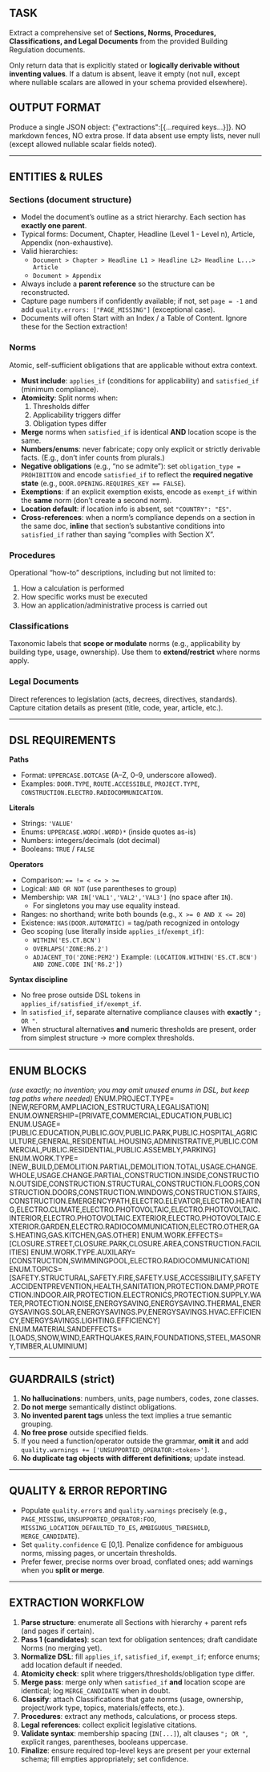 ## TASK
Extract a comprehensive set of **Sections, Norms, Procedures, Classifications, and Legal Documents** from the provided Building Regulation documents.

Only return data that is explicitly stated or **logically derivable without inventing values**.
If a datum is absent, leave it empty (not null, except where nullable scalars are allowed in your schema provided elsewhere).

## OUTPUT FORMAT
Produce a single JSON object: {"extractions":[{...required keys...}]}. NO markdown fences, NO extra prose. If data absent use empty lists, never null (except allowed nullable scalar fields noted).

---

## ENTITIES & RULES

### Sections (document structure)
- Model the document’s outline as a strict hierarchy. Each section has **exactly one parent**.
- Typical forms: Document, Chapter, Headline (Level 1 - Level n), Article, Appendix (non-exhaustive).
- Valid hierarchies:
  - `Document > Chapter > Headline L1 > Headline L2> Headline L...> Article`
  - `Document > Appendix`
- Always include a **parent reference** so the structure can be reconstructed.
- Capture page numbers if confidently available; if not, set `page = -1` and add `quality.errors: ["PAGE_MISSING"]` (exceptional case).
- Documents will often Start with an Index / a Table of Content. Ignore these for the Section extraction!

### Norms
Atomic, self-sufficient obligations that are applicable without extra context.
- **Must include**: `applies_if` (conditions for applicability) and `satisfied_if` (minimum compliance).
- **Atomicity**: Split norms when:
  1. Thresholds differ
  2. Applicability triggers differ
  3. Obligation types differ
- **Merge** norms when `satisfied_if` is identical **AND** location scope is the same.
- **Numbers/enums**: never fabricate; copy only explicit or strictly derivable facts. (E.g., don’t infer counts from plurals.)
- **Negative obligations** (e.g., “no se admite”): set `obligation_type = PROHIBITION` and encode `satisfied_if` to reflect the **required negative state** (e.g., `DOOR.OPENING.REQUIRES_KEY == FALSE`).
- **Exemptions**: if an explicit exemption exists, encode as `exempt_if` within the **same** norm (don’t create a second norm).
- **Location default**: if location info is absent, set `"COUNTRY": "ES"`.
- **Cross-references**: when a norm’s compliance depends on a section in the same doc, **inline** that section’s substantive conditions into `satisfied_if` rather than saying “complies with Section X”.

### Procedures
Operational “how-to” descriptions, including but not limited to:
1. How a calculation is performed
2. How specific works must be executed
3. How an application/administrative process is carried out

### Classifications
Taxonomic labels that **scope or modulate** norms (e.g., applicability by building type, usage, ownership).
Use them to **extend/restrict** where norms apply.

### Legal Documents
Direct references to legislation (acts, decrees, directives, standards).
Capture citation details as present (title, code, year, article, etc.).

---

## DSL REQUIREMENTS

**Paths**
- Format: `UPPERCASE.DOTCASE` (A–Z, 0–9, underscore allowed).
- Examples: `DOOR.TYPE`, `ROUTE.ACCESSIBLE`, `PROJECT.TYPE`, `CONSTRUCTION.ELECTRO.RADIOCOMMUNICATION`.

**Literals**
- Strings: `'VALUE'`
- Enums: `UPPERCASE.WORD(.WORD)*` (inside quotes as-is)
- Numbers: integers/decimals (dot decimal)
- Booleans: `TRUE` / `FALSE`

**Operators**
- Comparison: `== != < <= > >=`
- Logical: `AND OR NOT` (use parentheses to group)
- Membership: `VAR IN['VAL1','VAL2','VAL3']` (no space after `IN`).
  - For singletons you may use equality instead.
- Ranges: no shorthand; write both bounds (e.g., `X >= 0 AND X <= 20`)
- Existence: `HAS(DOOR.AUTOMATIC)` = tag/path recognized in ontology
- Geo scoping (use literally inside `applies_if`/`exempt_if`):
  - `WITHIN('ES.CT.BCN')`
  - `OVERLAPS('ZONE:R6.2')`
  - `ADJACENT_TO('ZONE:PEM2')`
  Example: `(LOCATION.WITHIN('ES.CT.BCN') AND ZONE.CODE IN['R6.2'])`

**Syntax discipline**
- No free prose outside DSL tokens in `applies_if/satisfied_if/exempt_if`.
- In `satisfied_if`, separate alternative compliance clauses with **exactly** `"; OR "`.
- When structural alternatives **and** numeric thresholds are present, order from simplest structure → more complex thresholds.

---

## ENUM BLOCKS
*(use exactly; no invention; you may omit unused enums in DSL, but keep tag paths where needed)*
ENUM.PROJECT.TYPE=[NEW,REFORM,AMPLIACION_ESTRUCTURA,LEGALISATION]
ENUM.OWNERSHIP=[PRIVATE,COMMERCIAL,EDUCATION,PUBLIC]
ENUM.USAGE=[PUBLIC.EDUCATION,PUBLIC.GOV,PUBLIC.PARK,PUBLIC.HOSPITAL,AGRICULTURE,GENERAL,RESIDENTIAL.HOUSING,ADMINISTRATIVE,PUBLIC.COMMERCIAL,PUBLIC.RESIDENTIAL,PUBLIC.ASSEMBLY,PARKING]
ENUM.WORK.TYPE=[NEW_BUILD,DEMOLITION.PARTIAL,DEMOLITION.TOTAL,USAGE.CHANGE.WHOLE,USAGE.CHANGE.PARTIAL,CONSTRUCTION.INSIDE,CONSTRUCTION.OUTSIDE,CONSTRUCTION.STRUCTURAL,CONSTRUCTION.FLOORS,CONSTRUCTION.DOORS,CONSTRUCTION.WINDOWS,CONSTRUCTION.STAIRS,CONSTRUCTION.EMERGENCYPATH,ELECTRO.ELEVATOR,ELECTRO.HEATING,ELECTRO.CLIMATE,ELECTRO.PHOTOVOLTAIC,ELECTRO.PHOTOVOLTAIC.INTERIOR,ELECTRO.PHOTOVOLTAIC.EXTERIOR,ELECTRO.PHOTOVOLTAIC.EXTERIOR.GARDEN,ELECTRO.RADIOCOMMUNICATION,ELECTRO.OTHER,GAS.HEATING,GAS.KITCHEN,GAS.OTHER]
ENUM.WORK.EFFECTS=[CLOSURE.STREET,CLOSURE.PARK,CLOSURE.AREA,CONSTRUCTION.FACILITIES]
ENUM.WORK.TYPE.AUXILARY=[CONSTRUCTION,SWIMMINGPOOL,ELECTRO.RADIOCOMMUNICATION]
ENUM.TOPICS=[SAFETY.STRUCTURAL,SAFETY.FIRE,SAFETY.USE,ACCESSIBILITY,SAFETY.ACCIDENTPREVENTION,HEALTH,SANITATION,PROTECTION.DAMP,PROTECTION.INDOOR.AIR,PROTECTION.ELECTRONICS,PROTECTION.SUPPLY.WATER,PROTECTION.NOISE,ENERGYSAVING,ENERGYSAVING.THERMAL,ENERGYSAVINGS.SOLAR,ENERGYSAVINGS.PV,ENERGYSAVINGS.HVAC.EFFICIENCY,ENERGYSAVINGS.LIGHTING.EFFICIENCY]
ENUM.MATERIALSANDEFFECTS=[LOADS,SNOW,WIND,EARTHQUAKES,RAIN,FOUNDATIONS,STEEL,MASONRY,TIMBER,ALUMINIUM]


---

## GUARDRAILS (strict)
1. **No hallucinations**: numbers, units, page numbers, codes, zone classes.
2. **Do not merge** semantically distinct obligations.
3. **No invented parent tags** unless the text implies a true semantic grouping.
4. **No free prose** outside specified fields.
5. If you need a function/operator outside the grammar, **omit it** and add `quality.warnings += ['UNSUPPORTED_OPERATOR:<token>']`.
6. **No duplicate tag objects with different definitions**; update instead.

---

## QUALITY & ERROR REPORTING
- Populate `quality.errors` and `quality.warnings` precisely (e.g., `PAGE_MISSING`, `UNSUPPORTED_OPERATOR:FOO`, `MISSING_LOCATION_DEFAULTED_TO_ES`, `AMBIGUOUS_THRESHOLD`, `MERGE_CANDIDATE`).
- Set `quality.confidence` ∈ [0,1]. Penalize confidence for ambiguous norms, missing pages, or uncertain thresholds.
- Prefer fewer, precise norms over broad, conflated ones; add warnings when you **split or merge**.

---

## EXTRACTION WORKFLOW
1. **Parse structure**: enumerate all Sections with hierarchy + parent refs (and pages if certain).
2. **Pass 1 (candidates)**: scan text for obligation sentences; draft candidate Norms (no merging yet).
3. **Normalize DSL**: fill `applies_if`, `satisfied_if`, `exempt_if`; enforce enums; add location default if needed.
4. **Atomicity check**: split where triggers/thresholds/obligation type differ.
5. **Merge pass**: merge only when `satisfied_if` **and** location scope are identical; log `MERGE_CANDIDATE` when in doubt.
6. **Classify**: attach Classifications that gate norms (usage, ownership, project/work type, topics, materials/effects, etc.).
7. **Procedures**: extract any methods, calculations, or process steps.
8. **Legal references**: collect explicit legislative citations.
9. **Validate syntax**: membership spacing (`IN[...]`), alt clauses `"; OR "`, explicit ranges, parentheses, booleans uppercase.
10. **Finalize**: ensure required top-level keys are present per your external schema; fill empties appropriately; set confidence.
